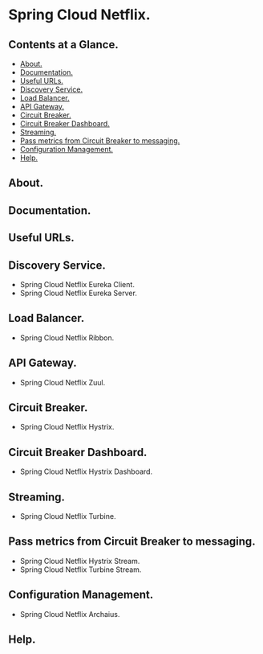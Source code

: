 # Spring Cloud Netflix.





## Contents at a Glance.
* [About.](#about)
* [Documentation.](#documentation)
* [Useful URLs.](#useful-urls)
* [Discovery Service.](#discovery-service)
* [Load Balancer.](#load-balancer)
* [API Gateway.](#api-gateway)
* [Circuit Breaker.](#circuit-breaker)
* [Circuit Breaker Dashboard.](#circuit-breaker-dashboard)
* [Streaming.](#streaming)
* [Pass metrics from Circuit Breaker to messaging.](#pass-metrics-from-circuit-breaker-to-messaging)
* [Configuration Management.](#configuration-management)
* [Help.](#help)





## About.





## Documentation.





## Useful URLs.





## Discovery Service.
* Spring Cloud Netflix Eureka Client.
* Spring Cloud Netflix Eureka Server.





## Load Balancer.
* Spring Cloud Netflix Ribbon.





## API Gateway.
* Spring Cloud Netflix Zuul.





## Circuit Breaker.
* Spring Cloud Netflix Hystrix.





## Circuit Breaker Dashboard.
* Spring Cloud Netflix Hystrix Dashboard.





## Streaming.
* Spring Cloud Netflix Turbine.





## Pass metrics from Circuit Breaker to messaging.
* Spring Cloud Netflix Hystrix Stream.
* Spring Cloud Netflix Turbine Stream.





## Configuration Management.
* Spring Cloud Netflix Archaius.





## Help.
